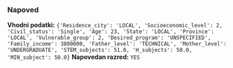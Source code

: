 

###  Napoved
**Vhodni podatki:** `{'Residence_city': 'LOCAL', 'Socioeconomic_level': 2, 'Civil_status': 'Single', 'Age': 23, 'State': 'LOCAL', 'Province': 'LOCAL', 'Vulnerable_group': 2, 'Desired_program': 'UNSPECIFIED', 'Family_income': 3800000, 'Father_level': 'TECHNICAL', 'Mother_level': 'UNDERGRADUATE', 'STEM_subjects': 51.0, 'H_subjects': 50.0, 'MIN_subject': 50.0}`
**Napovedan razred:** `YES`
